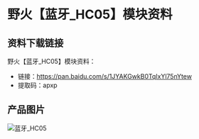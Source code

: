 [](野火【蓝牙_HC05】模块资料)

# 野火【蓝牙_HC05】模块资料

## 资料下载链接
野火【蓝牙_HC05】模块资料：
* 链接：https://pan.baidu.com/s/1JYAKGwkB0TqIxYl75nYtew 
* 提取码：apxp 


## 产品图片
![蓝牙_HC05](https://raw.githubusercontent.com/wiki/Embdefire/products/images/模块产品/蓝牙/蓝牙_HC05.jpg)